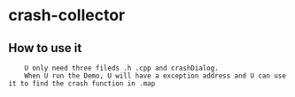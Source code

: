 # crash-collector


## How to use it

		U only need three fileds .h .cpp and crashDialog. 
		When U run the Demo, U will have a exception address and U can use it to find the crash function in .map
  
